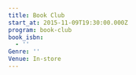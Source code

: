 ```yaml
---
title: Book Club
start_at: 2015-11-09T19:30:00.000Z
program: book-club
book_isbn:
  - ''
Genre: ''
Venue: In-store
---
```

